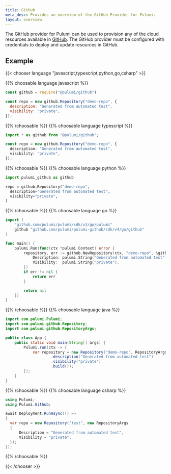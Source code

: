 ```yaml
---
title: GitHub
meta_desc: Provides an overview of the GitHub Provider for Pulumi.
layout: overview
---
```


The GitHub provider for Pulumi can be used to provision any of the cloud resources available in [GitHub](https://github.com/).
The GitHub provider must be configured with credentials to deploy and update resources in GitHub.

## Example

{{< chooser language "javascript,typescript,python,go,csharp" >}}

{{% choosable language javascript %}}

```javascript
const github = require("@pulumi/github")

const repo = new github.Repository("demo-repo", {
  description: "Generated from automated test",
  visibility: "private",
});
```

{{% /choosable %}}
{{% choosable language typescript %}}

```typescript
import * as github from "@pulumi/github";

const repo = new github.Repository("demo-repo", {
  description: "Generated from automated test",
  visibility: "private",
});
```

{{% /choosable %}}
{{% choosable language python %}}

```python
import pulumi_github as github

repo = github.Repository("demo-repo",
  description="Generated from automated test",
  visibility="private",
)
```

{{% /choosable %}}
{{% choosable language go %}}

```go
import (
	"github.com/pulumi/pulumi/sdk/v3/go/pulumi"
	github "github.com/pulumi/pulumi-github/sdk/v4/go/github"
)

func main() {
	pulumi.Run(func(ctx *pulumi.Context) error {
		repository, err := github.NewRepository(ctx, "demo-repo", &github.RepositoryArgs{
			Description: pulumi.String("Generated from automated test"),
			Visibility:  pulumi.String("private"),
		})
		if err != nil {
			return err
		}

		return nil
	})
}

```

{{% /choosable %}}
{{% choosable language java %}}

```java
import com.pulumi.Pulumi;
import com.pulumi.github.Repository;
import com.pulumi.github.RepositoryArgs;

public class App {
    public static void main(String[] args) {
        Pulumi.run(ctx -> {
            var repository = new Repository("demo-repo", RepositoryArgs.builder()
                    .description("Generated from automated test")
                    .visibility("private")
                    .build());
        });
    }
}
```

{{% /choosable %}}
{{% choosable language csharp %}}

```csharp
using Pulumi;
using Pulumi.Github;

await Deployment.RunAsync(() =>
{
  var repo = new Repository("test", new RepositoryArgs
  {
      Description = "Generated from automated test",
      Visibility = "private",
  });
});
```

{{% /choosable %}}

{{< /chooser >}}
